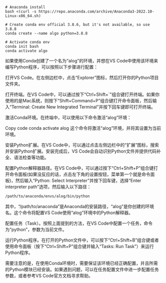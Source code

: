 ```
# Anaconda install
bash <(curl -s https://repo.anaconda.com/archive/Anaconda3-2022.10-Linux-x86_64.sh)

# Create conda env official 3.8.6, but it's not available, so use 3.8.8
conda create --name algo python=3.8.8

# Activate conda env
conda init bash
conda activate algo
```

如果使用Conda创建了一个名为“alog”的环境，并想在VS Code中使用该环境来编写Python程序，可以按照以下步骤进行配置：

打开VS Code。在左侧边栏中，点击“Explorer”图标，然后打开你的Python项目文件夹。

打开终端。在VS Code中，可以通过按下“Ctrl+Shift+`”组合键打开终端。如果你使用的是Mac系统，则按下“Shift+Command+P”组合键打开命令面板，然后输入“Terminal: Create New Integrated Terminal”并按下回车键即可打开终端。

激活Conda环境。在终端中，可以使用以下命令激活“alog”环境：

Copy code
conda activate alog
这个命令将激活“alog”环境，并将其设置为当前环境。

安装Python扩展。在VS Code中，可以通过点击左侧边栏中的“扩展”图标，搜索并安装Python扩展。安装完成后，VS Code会自动识别Python文件并提供代码补全、语法检查等功能。

配置Python解释器路径。在VS Code中，可以通过按下“Ctrl+Shift+P”组合键打开命令面板(如果没反应的话，点击左下角的设置按钮，菜单第一个就是命令面板)，然后输入“Python: Select Interpreter”并按下回车键，选择“Enter interpreter path”选项，然后输入以下路径：

```bash
/path/to/anaconda/envs/alog/bin/python
```

其中，“/path/to/anaconda”是Anaconda的安装路径，“alog”是你创建的环境名。这个命令将配置VS Code使用“alog”环境中的Python解释器。

配置任务（Task）。按照上面提到的方法，在VS Code中配置一个任务，命令为“python”，参数为当前文件。

运行Python程序。在打开的Python文件中，可以按下“Ctrl+Shift+B”组合键或者使用命令面板（按下“Ctrl+Shift+P”组合键并输入“Tasks: Run Task”）来运行Python程序。

需要注意的是，在使用Conda环境时，需要保证该环境已经正确配置，并且所需的Python模块已经安装。如果遇到问题，可以在任务配置文件中进一步配置任务参数，或者参考VS Code官方文档寻求帮助。


